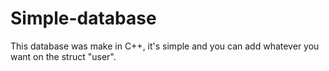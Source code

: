 # Simple-database

This database was make in C++, it's simple and you can add whatever you want on the struct "user".
